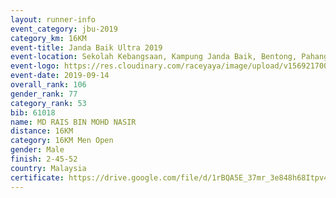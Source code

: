 ```yaml
---
layout: runner-info 
event_category: jbu-2019 
category_km: 16KM 
event-title: Janda Baik Ultra 2019  
event-location: Sekolah Kebangsaan, Kampung Janda Baik, Bentong, Pahang, Malaysia 
event-logo: https://res.cloudinary.com/raceyaya/image/upload/v1569217009/logo/janda-baik_vch1pc.jpg 
event-date: 2019-09-14 
overall_rank: 106
gender_rank: 77
category_rank: 53
bib: 61018
name: MD RAIS BIN MOHD NASIR
distance: 16KM
category: 16KM Men Open
gender: Male
finish: 2-45-52
country: Malaysia
certificate: https://drive.google.com/file/d/1rBQA5E_37mr_3e848h68Itpv4C6g64wi/view?usp=sharing
---
```

